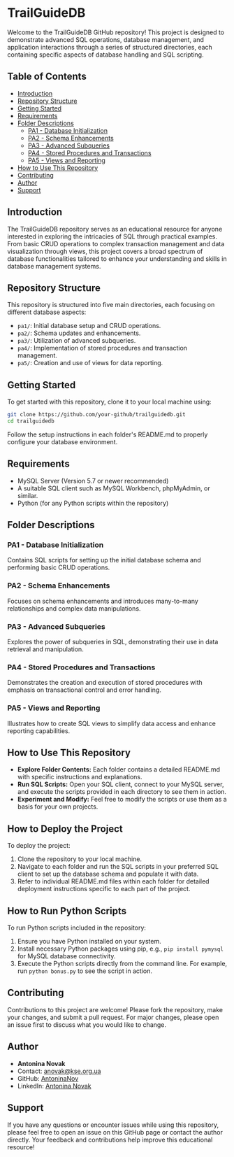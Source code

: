# TrailGuideDB

Welcome to the TrailGuideDB GitHub repository! This project is designed to demonstrate advanced SQL operations, database management, and application interactions through a series of structured directories, each containing specific aspects of database handling and SQL scripting.

## Table of Contents
- [Introduction](#introduction)
- [Repository Structure](#repository-structure)
- [Getting Started](#getting-started)
- [Requirements](#requirements)
- [Folder Descriptions](#folder-descriptions)
  - [PA1 - Database Initialization](#pa1---database-initialization)
  - [PA2 - Schema Enhancements](#pa2---schema-enhancements)
  - [PA3 - Advanced Subqueries](#pa3---advanced-subqueries)
  - [PA4 - Stored Procedures and Transactions](#pa4---stored-procedures-and-transactions)
  - [PA5 - Views and Reporting](#pa5---views-and-reporting)
- [How to Use This Repository](#how-to-use-this-repository)
- [Contributing](#contributing)
- [Author](#author)
- [Support](#support)

## Introduction
The TrailGuideDB repository serves as an educational resource for anyone interested in exploring the intricacies of SQL through practical examples. From basic CRUD operations to complex transaction management and data visualization through views, this project covers a broad spectrum of database functionalities tailored to enhance your understanding and skills in database management systems.

## Repository Structure
This repository is structured into five main directories, each focusing on different database aspects:
- `pa1/`: Initial database setup and CRUD operations.
- `pa2/`: Schema updates and enhancements.
- `pa3/`: Utilization of advanced subqueries.
- `pa4/`: Implementation of stored procedures and transaction management.
- `pa5/`: Creation and use of views for data reporting.

## Getting Started
To get started with this repository, clone it to your local machine using:
```bash
git clone https://github.com/your-github/trailguidedb.git
cd trailguidedb
```
Follow the setup instructions in each folder's README.md to properly configure your database environment.

## Requirements
- MySQL Server (Version 5.7 or newer recommended)
- A suitable SQL client such as MySQL Workbench, phpMyAdmin, or similar.
- Python (for any Python scripts within the repository)

## Folder Descriptions
### PA1 - Database Initialization
Contains SQL scripts for setting up the initial database schema and performing basic CRUD operations.

### PA2 - Schema Enhancements
Focuses on schema enhancements and introduces many-to-many relationships and complex data manipulations.

### PA3 - Advanced Subqueries
Explores the power of subqueries in SQL, demonstrating their use in data retrieval and manipulation.

### PA4 - Stored Procedures and Transactions
Demonstrates the creation and execution of stored procedures with emphasis on transactional control and error handling.

### PA5 - Views and Reporting
Illustrates how to create SQL views to simplify data access and enhance reporting capabilities.

## How to Use This Repository
- **Explore Folder Contents:** Each folder contains a detailed README.md with specific instructions and explanations.
- **Run SQL Scripts:** Open your SQL client, connect to your MySQL server, and execute the scripts provided in each directory to see them in action.
- **Experiment and Modify:** Feel free to modify the scripts or use them as a basis for your own projects.

## How to Deploy the Project
To deploy the project:
1. Clone the repository to your local machine.
2. Navigate to each folder and run the SQL scripts in your preferred SQL client to set up the database schema and populate it with data.
3. Refer to individual README.md files within each folder for detailed deployment instructions specific to each part of the project.

## How to Run Python Scripts
To run Python scripts included in the repository:
1. Ensure you have Python installed on your system.
2. Install necessary Python packages using pip, e.g., `pip install pymysql` for MySQL database connectivity.
3. Execute the Python scripts directly from the command line. For example, run `python bonus.py` to see the script in action.

## Contributing
Contributions to this project are welcome! Please fork the repository, make your changes, and submit a pull request. For major changes, please open an issue first to discuss what you would like to change.

## Author
- **Antonina Novak**
- Contact: anovak@kse.org.ua
- GitHub: [AntoninaNov](https://github.com/AntoninaNov)
- LinkedIn: [Antonina Novak](https://www.linkedin.com/in/antonina-novak/)

## Support
If you have any questions or encounter issues while using this repository, please feel free to open an issue on this GitHub page or contact the author directly. Your feedback and contributions help improve this educational resource!
